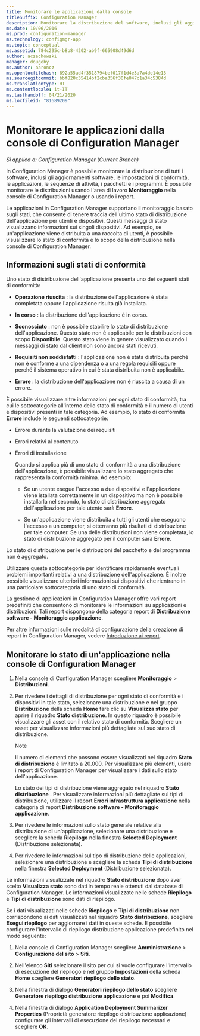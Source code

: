 ```yaml
---
title: Monitorare le applicazioni dalla console
titleSuffix: Configuration Manager
description: Monitorare la distribuzione del software, inclusi gli aggiornamenti, le impostazioni di conformità e le applicazioni usando l'area di lavoro Monitoraggio in Configuration Manager.
ms.date: 10/06/2016
ms.prod: configuration-manager
ms.technology: configmgr-app
ms.topic: conceptual
ms.assetid: 784c295c-b8b8-4202-ab9f-665908d49d6d
author: aczechowski
manager: dougeby
ms.author: aaroncz
ms.openlocfilehash: 892a55ad4f3518794bef017f1d4e3a7a4de14e13
ms.sourcegitcommit: bbf820c35414bf2cba356f30fe047c1a34c5384d
ms.translationtype: HT
ms.contentlocale: it-IT
ms.lasthandoff: 04/21/2020
ms.locfileid: "81689209"
---
```

# <a name="monitor-applications-from-the-configuration-manager-console"></a>Monitorare le applicazioni dalla console di Configuration Manager

*Si applica a: Configuration Manager (Current Branch)*


In Configuration Manager è possibile monitorare la distribuzione di tutti i software, inclusi gli aggiornamenti software, le impostazioni di conformità, le applicazioni, le sequenze di attività, i pacchetti e i programmi. È possibile monitorare le distribuzioni usando l'area di lavoro **Monitoraggio** nella console di Configuration Manager o usando i report.  

 Le applicazioni in Configuration Manager supportano il monitoraggio basato sugli stati, che consente di tenere traccia dell'ultimo stato di distribuzione dell'applicazione per utenti e dispositivi. Questi messaggi di stato visualizzano informazioni sui singoli dispositivi. Ad esempio, se un'applicazione viene distribuita a una raccolta di utenti, è possibile visualizzare lo stato di conformità e lo scopo della distribuzione nella console di Configuration Manager.  

## <a name="learn-about-compliance-states"></a>Informazioni sugli stati di conformità
 Uno stato di distribuzione dell'applicazione presenta uno dei seguenti stati di conformità:  

-   **Operazione riuscita** : la distribuzione dell'applicazione è stata completata oppure l'applicazione risulta già installata.  

-   **In corso** : la distribuzione dell'applicazione è in corso.  

-   **Sconosciuto** : non è possibile stabilire lo stato di distribuzione dell'applicazione. Questo stato non è applicabile per le distribuzioni con scopo **Disponibile**. Questo stato viene in genere visualizzato quando i messaggi di stato dal client non sono ancora stati ricevuti.  

-   **Requisiti non soddisfatti** : l'applicazione non è stata distribuita perché non è conforme a una dipendenza o a una regola requisiti oppure perché il sistema operativo in cui è stata distribuita non è applicabile.  

-   **Errore** : la distribuzione dell'applicazione non è riuscita a causa di un errore.  

È possibile visualizzare altre informazioni per ogni stato di conformità, tra cui le sottocategorie all'interno dello stato di conformità e il numero di utenti e dispositivi presenti in tale categoria. Ad esempio, lo stato di conformità **Errore** include le seguenti sottocategorie:  

- Errore durante la valutazione dei requisiti  

- Errori relativi al contenuto  

- Errori di installazione  

  Quando si applica più di uno stato di conformità a una distribuzione dell'applicazione, è possibile visualizzare lo stato aggregato che rappresenta la conformità minima. Ad esempio:  

  -   Se un utente esegue l'accesso a due dispositivi e l'applicazione viene istallata correttamente in un dispositivo ma non è possibile installarla nel secondo, lo stato di distribuzione aggregato dell'applicazione per tale utente sarà **Errore**.  

  -   Se un'applicazione viene distribuita a tutti gli utenti che eseguono l'accesso a un computer, si otterranno più risultati di distribuzione per tale computer. Se una delle distribuzioni non viene completata, lo stato di distribuzione aggregato per il computer sarà **Errore**.  

Lo stato di distribuzione per le distribuzioni del pacchetto e del programma non è aggregato.  

 Utilizzare queste sottocategorie per identificare rapidamente eventuali problemi importanti relativi a una distribuzione dell'applicazione. È inoltre possibile visualizzare ulteriori informazioni sui dispositivi che rientrano in una particolare sottocategoria di uno stato di conformità.  

 La gestione di applicazioni in Configuration Manager offre vari report predefiniti che consentono di monitorare le informazioni su applicazioni e distribuzioni. Tali report dispongono della categoria report di **Distribuzione software - Monitoraggio applicazione**.  

 Per altre informazioni sulle modalità di configurazione della creazione di report in Configuration Manager, vedere [Introduzione ai report](../../core/servers/manage/introduction-to-reporting.md).  

## <a name="monitor-the-state-of-an-application-in-the-configuration-manager-console"></a>Monitorare lo stato di un'applicazione nella console di Configuration Manager  

1.  Nella console di Configuration Manager scegliere **Monitoraggio** > **Distribuzioni**.  

3.  Per rivedere i dettagli di distribuzione per ogni stato di conformità e i dispositivi in tale stato, selezionare una distribuzione e nel gruppo **Distribuzione** della scheda **Home** fare clic su **Visualizza stato** per aprire il riquadro **Stato distribuzione**. In questo riquadro è possibile visualizzare gli asset con il relativo stato di conformità. Scegliere un asset per visualizzare informazioni più dettagliate sul suo stato di distribuzione.  

    > [!NOTE]  
    >  Il numero di elementi che possono essere visualizzati nel riquadro **Stato di distribuzione** è limitato a 20.000. Per visualizzare più elementi, usare i report di Configuration Manager per visualizzare i dati sullo stato dell'applicazione.  
    >   
    >  Lo stato dei tipi di distribuzione viene aggregato nel riquadro **Stato distribuzione** . Per visualizzare informazioni più dettagliate sui tipi di distribuzione, utilizzare il report **Errori infrastruttura applicazione** nella categoria di report **Distribuzione software - Monitoraggio applicazione**.  

4.  Per rivedere le informazioni sullo stato generale relative alla distribuzione di un'applicazione, selezionare una distribuzione e scegliere la scheda **Riepilogo** nella finestra **Selected Deployment** (Distribuzione selezionata).  

5.  Per rivedere le informazioni sul tipo di distribuzione delle applicazioni, selezionare una distribuzione e scegliere la scheda **Tipi di distribuzione** nella finestra **Selected Deployment** (Distribuzione selezionata).  

Le informazioni visualizzate nel riquadro **Stato distribuzione** dopo aver scelto **Visualizza stato** sono dati in tempo reale ottenuti dal database di Configuration Manager. Le informazioni visualizzate nelle schede **Riepilogo** e **Tipi di distribuzione** sono dati di riepilogo.

Se i dati visualizzati nelle schede **Riepilogo** e **Tipi di distribuzione** non corrispondono ai dati visualizzati nel riquadro **Stato distribuzione**, scegliere **Esegui riepilogo** per aggiornare i dati in queste schede. È possibile configurare l'intervallo di riepilogo distribuzione applicazione predefinito nel modo seguente:  

1. Nella console di Configuration Manager scegliere **Amministrazione** > **Configurazione del sito** > **Siti**.

2. Nell'elenco **Siti** selezionare il sito per cui si vuole configurare l'intervallo di esecuzione del riepilogo e nel gruppo **Impostazioni** della scheda **Home** scegliere **Generatori riepilogo dello stato**.

3. Nella finestra di dialogo **Generatori riepilogo dello stato** scegliere **Generatore riepilogo distribuzione applicazione** e poi **Modifica**.  

4. Nella finestra di dialogo **Application Deployment Summarizer Properties** (Proprietà generatore riepilogo distribuzione applicazione) configurare gli intervalli di esecuzione del riepilogo necessari e scegliere **OK**.  
